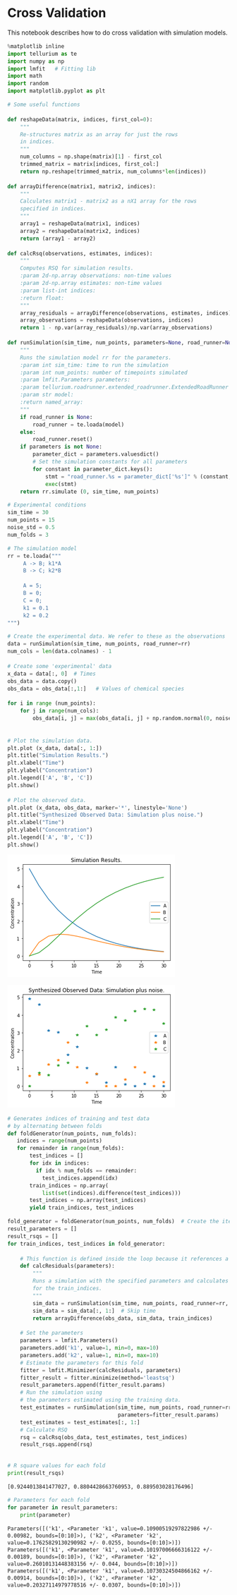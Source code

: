 
# Cross Validation
This notebook describes how to do cross validation with simulation models.


```python
%matplotlib inline
import tellurium as te
import numpy as np
import lmfit   # Fitting lib
import math
import random 
import matplotlib.pyplot as plt
```


```python
# Some useful functions

def reshapeData(matrix, indices, first_col=0):
    """
    Re-structures matrix as an array for just the rows
    in indices.
    """
    num_columns = np.shape(matrix)[1] - first_col
    trimmed_matrix = matrix[indices, first_col:]
    return np.reshape(trimmed_matrix, num_columns*len(indices))

def arrayDifference(matrix1, matrix2, indices):
    """
    Calculates matrix1 - matrix2 as a nX1 array for the rows
    specified in indices.
    """
    array1 = reshapeData(matrix1, indices)
    array2 = reshapeData(matrix2, indices)
    return (array1 - array2)

def calcRsq(observations, estimates, indices):
    """
    Computes RSQ for simulation results.
    :param 2d-np.array observations: non-time values
    :param 2d-np.array estimates: non-time values
    :param list-int indices:
    :return float:
    """
    array_residuals = arrayDifference(observations, estimates, indices)
    array_observations = reshapeData(observations, indices)
    return 1 - np.var(array_residuals)/np.var(array_observations)

def runSimulation(sim_time, num_points, parameters=None, road_runner=None, model=None):
    """
    Runs the simulation model rr for the parameters.
    :param int sim_time: time to run the simulation
    :param int num_points: number of timepoints simulated
    :param lmfit.Parameters parameters:
    :param tellurium.roadrunner.extended_roadrunner.ExtendedRoadRunner road_runner:
    :param str model:
    :return named_array:
    """
    if road_runner is None:
        road_runner = te.loada(model)
    else:
        road_runner.reset()
    if parameters is not None:
        parameter_dict = parameters.valuesdict()
        # Set the simulation constants for all parameters
        for constant in parameter_dict.keys():
            stmt = "road_runner.%s = parameter_dict['%s']" % (constant, constant)
            exec(stmt)
    return rr.simulate (0, sim_time, num_points)

```


```python
# Experimental conditions
sim_time = 30
num_points = 15
noise_std = 0.5
num_folds = 3
```


```python
# The simulation model
rr = te.loada("""
     A -> B; k1*A
     B -> C; k2*B
      
     A = 5;
     B = 0;
     C = 0;
     k1 = 0.1
     k2 = 0.2
""")
```


```python
# Create the experimental data. We refer to these as the observations
data = runSimulation(sim_time, num_points, road_runner=rr)
num_cols = len(data.colnames) - 1

# Create some 'experimental' data 
x_data = data[:, 0]  # Times
obs_data = data.copy()
obs_data = obs_data[:,1:]   # Values of chemical species

for i in range (num_points):
    for j in range(num_cols):
        obs_data[i, j] = max(obs_data[i, j] + np.random.normal(0, noise_std, 1), 0)
        

# Plot the simulation data.
plt.plot (x_data, data[:, 1:])
plt.title("Simulation Results.")
plt.xlabel("Time")
plt.ylabel("Concentration")
plt.legend(['A', 'B', 'C'])
plt.show() 

# Plot the observed data.
plt.plot (x_data, obs_data, marker='*', linestyle='None')
plt.title("Synthesized Observed Data: Simulation plus noise.")
plt.xlabel("Time")
plt.ylabel("Concentration")
plt.legend(['A', 'B', 'C'])
plt.show() 

```


![png](lecture_9_cross_validation_files/lecture_9_cross_validation_5_0.png)



![png](lecture_9_cross_validation_files/lecture_9_cross_validation_5_1.png)



```python
# Generates indices of training and test data
# by alternating between folds
def foldGenerator(num_points, num_folds):
   indices = range(num_points)
   for remainder in range(num_folds):
       test_indices = []
       for idx in indices:
         if idx % num_folds == remainder:
           test_indices.append(idx)
       train_indices = np.array(
           list(set(indices).difference(test_indices)))
       test_indices = np.array(test_indices)
       yield train_indices, test_indices
```


```python
fold_generator = foldGenerator(num_points, num_folds)  # Create the iterator object
result_parameters = []
result_rsqs = []
for train_indices, test_indices in fold_generator:
    
    # This function is defined inside the loop because it references a loop variable
    def calcResiduals(parameters):
        """
        Runs a simulation with the specified parameters and calculates residuals
        for the train_indices.
        """
        sim_data = runSimulation(sim_time, num_points, road_runner=rr, parameters=parameters)
        sim_data = sim_data[:, 1:]  # Skip time
        return arrayDifference(obs_data, sim_data, train_indices)
 
    # Set the parameters
    parameters = lmfit.Parameters()
    parameters.add('k1', value=1, min=0, max=10)
    parameters.add('k2', value=1, min=0, max=10)
    # Estimate the parameters for this fold
    fitter = lmfit.Minimizer(calcResiduals, parameters)
    fitter_result = fitter.minimize(method='leastsq')
    result_parameters.append(fitter_result.params)
    # Run the simulation using
    # the parameters estimated using the training data.
    test_estimates = runSimulation(sim_time, num_points, road_runner=rr,
                                   parameters=fitter_result.params)
    test_estimates = test_estimates[:, 1:]
    # Calculate RSQ
    rsq = calcRsq(obs_data, test_estimates, test_indices)
    result_rsqs.append(rsq)
    
```


```python
# R square values for each fold
print(result_rsqs)
```

    [0.9244013841477027, 0.8804428663760953, 0.889503028176496]



```python
# Parameters for each fold
for parameter in result_parameters:
    print(parameter)
```

    Parameters([('k1', <Parameter 'k1', value=0.10900519297822986 +/- 0.00982, bounds=[0:10]>), ('k2', <Parameter 'k2', value=0.17625829130290982 +/- 0.0255, bounds=[0:10]>)])
    Parameters([('k1', <Parameter 'k1', value=0.10197006666316122 +/- 0.00189, bounds=[0:10]>), ('k2', <Parameter 'k2', value=0.26010131448383156 +/- 0.044, bounds=[0:10]>)])
    Parameters([('k1', <Parameter 'k1', value=0.10730324504866162 +/- 0.00914, bounds=[0:10]>), ('k2', <Parameter 'k2', value=0.20327114979778516 +/- 0.0307, bounds=[0:10]>)])

